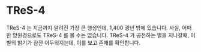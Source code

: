 # TReS-4

TReS-4 는 지금까지 알려진 가장 큰 행성인데, 1,400 광년 밖에 있습니다. 사실, 어떠
한 망원경으로도 TReS-4 를 볼 수는 없습니다. TReS-4 가 공전하는 별을 지나갈때, 이
별의 밝기가 잠깐 어두워지는데, 이를 보고 존재를 확인합니다.
